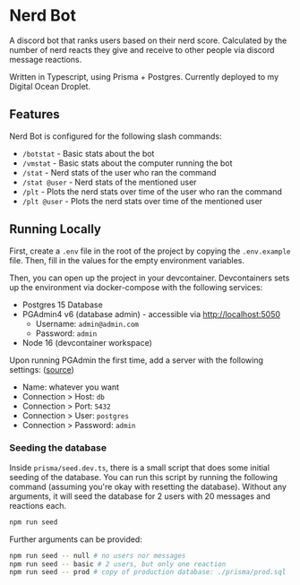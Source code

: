 # Nerd Bot

A discord bot that ranks users based on their nerd score. Calculated by the number of nerd reacts they give and receive to other people via discord message reactions.

Written in Typescript, using Prisma + Postgres. Currently deployed to my Digital Ocean Droplet.

## Features

Nerd Bot is configured for the following slash commands:

- `/botstat` - Basic stats about the bot
- `/vmstat` - Basic stats about the computer running the bot
- `/stat` - Nerd stats of the user who ran the command
- `/stat @user` - Nerd stats of the mentioned user
- `/plt` - Plots the nerd stats over time of the user who ran the command
- `/plt @user` - Plots the nerd stats over time of the mentioned user

## Running Locally

First, create a `.env` file in the root of the project by copying the `.env.example` file. Then, fill in the values for the empty environment variables.

Then, you can open up the project in your devcontainer. Devcontainers sets up the environment via docker-compose with the following services:

- Postgres 15 Database
- PGAdmin4 v6 (database admin) - accessible via [http://localhost:5050](http://localhost:5050)
    - Username: `admin@admin.com`
    - Password: `admin`
- Node 16 (devcontainer workspace)

Upon running PGAdmin the first time, add a server with the following settings: ([source](https://stackoverflow.com/a/51172659))

- Name: whatever you want
- Connection > Host: `db`
- Connection > Port: `5432`
- Connection > User: `postgres`
- Connection > Password: `admin`

### Seeding the database

Inside `prisma/seed.dev.ts`, there is a small script that does some initial seeding of the database. You can run this script by running the following command (assuming you're okay with resetting the database). Without any arguments, it will seed the database for 2 users with 20 messages and reactions each.

```bash
npm run seed
```

Further arguments can be provided:

```bash
npm run seed -- null # no users nor messages
npm run seed -- basic # 2 users, but only one reaction
npm run seed -- prod # copy of production database: ./prisma/prod.sql
```
